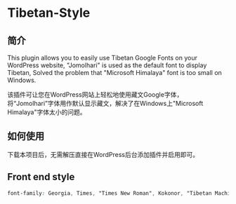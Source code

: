 # Tibetan-Style

## 简介
This plugin allows you to easily use Tibetan Google Fonts on your WordPress website, "Jomolhari" is used as the default font to display Tibetan, Solved the problem that "Microsoft Himalaya" font is too small on Windows.

该插件可让您在WordPress网站上轻松地使用藏文Google字体，将“Jomolhari”字体用作默认显示藏文，解决了在Windows上"Microsoft Himalaya"字体太小的问题。

## 如何使用
下载本项目后，无需解压直接在WordPress后台添加插件并启用即可。

## Front end style
```css
font-family: Georgia, Times, "Times New Roman", Kokonor, "Tibetan Machine Uni", Jomolhari, serif;
```